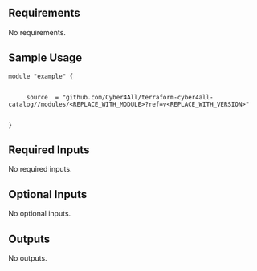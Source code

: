 <!-- BEGIN_TF_DOCS -->
## Requirements

No requirements.

## Sample Usage

```hcl
module "example" {


	 source  = "github.com/Cyber4All/terraform-cyber4all-catalog//modules/<REPLACE_WITH_MODULE>?ref=v<REPLACE_WITH_VERSION>"


}
```
## Required Inputs

No required inputs.

## Optional Inputs

No optional inputs.
## Outputs

No outputs.
<!-- END_TF_DOCS -->